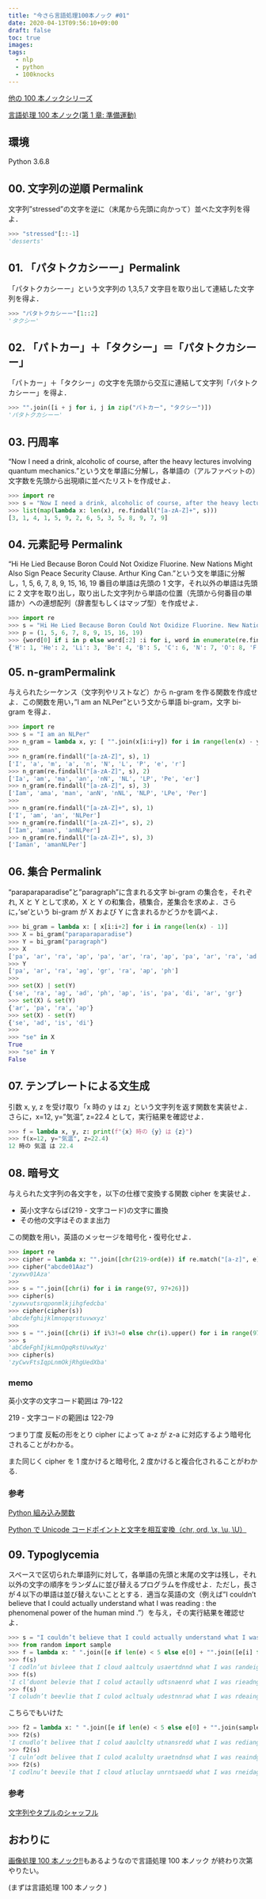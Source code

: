 ```yaml
---
title: "今さら言語処理100本ノック #01"
date: 2020-04-13T09:56:10+09:00
draft: false
toc: true
images:
tags:
  - nlp
  - python
  - 100knocks
---
```


[他の 100 本ノックシリーズ](/posts/100series/)

[言語処理 100 本ノック(第 1 章: 準備運動)](https://nlp100.github.io/ja/ch01.html)

## 環境

Python 3.6.8

## 00. 文字列の逆順 Permalink

文字列”stressed”の文字を逆に（末尾から先頭に向かって）並べた文字列を得よ．

```python
>>> "stressed"[::-1]
'desserts'
```

## 01. 「パタトクカシーー」Permalink

「パタトクカシーー」という文字列の 1,3,5,7 文字目を取り出して連結した文字列を得よ．

```python
>>> "パタトクカシーー"[1::2]
'タクシー'
```

## 02. 「パトカー」＋「タクシー」＝「パタトクカシーー」

「パトカー」＋「タクシー」の文字を先頭から交互に連結して文字列「パタトクカシーー」を得よ．

```python
>>> "".join([i + j for i, j in zip("パトカー", "タクシー")])
'パタトクカシーー'
```

## 03. 円周率

“Now I need a drink, alcoholic of course, after the heavy lectures involving quantum mechanics.”という文を単語に分解し，各単語の（アルファベットの）文字数を先頭から出現順に並べたリストを作成せよ．

```python
>>> import re
>>> s = "Now I need a drink, alcoholic of course, after the heavy lectures involving quantum mechanics."
>>> list(map(lambda x: len(x), re.findall("[a-zA-Z]+", s)))
[3, 1, 4, 1, 5, 9, 2, 6, 5, 3, 5, 8, 9, 7, 9]
```

## 04. 元素記号 Permalink

“Hi He Lied Because Boron Could Not Oxidize Fluorine. New Nations Might Also Sign Peace Security Clause. Arthur King Can.”という文を単語に分解し，1, 5, 6, 7, 8, 9, 15, 16, 19 番目の単語は先頭の 1 文字，それ以外の単語は先頭に 2 文字を取り出し，取り出した文字列から単語の位置（先頭から何番目の単語か）への連想配列（辞書型もしくはマップ型）を作成せよ．

```python
>>> import re
>>> s = "Hi He Lied Because Boron Could Not Oxidize Fluorine. New Nations Might Also Sign Peace Security Clause. Arthur King Can."
>>> p = (1, 5, 6, 7, 8, 9, 15, 16, 19)
>>> {word[0] if i in p else word[:2] :i for i, word in enumerate(re.findall("[a-zA-Z]+", s), start=1)}
{'H': 1, 'He': 2, 'Li': 3, 'Be': 4, 'B': 5, 'C': 6, 'N': 7, 'O': 8, 'F': 9, 'Ne': 10, 'Na': 11, 'Mi': 12, 'Al': 13, 'Si': 14, 'P': 15, 'S': 16, 'Cl': 17, 'Ar': 18, 'K': 19, 'Ca': 20}
```

## 05. n-gramPermalink

与えられたシーケンス（文字列やリストなど）から n-gram を作る関数を作成せよ．この関数を用い，”I am an NLPer”という文から単語 bi-gram，文字 bi-gram を得よ．

```python
>>> import re
>>> s = "I am an NLPer"
>>> n_gram = lambda x, y: [ "".join(x[i:i+y]) for i in range(len(x) - y + 1) ]
>>>
>>> n_gram(re.findall("[a-zA-Z]", s), 1)
['I', 'a', 'm', 'a', 'n', 'N', 'L', 'P', 'e', 'r']
>>> n_gram(re.findall("[a-zA-Z]", s), 2)
['Ia', 'am', 'ma', 'an', 'nN', 'NL', 'LP', 'Pe', 'er']
>>> n_gram(re.findall("[a-zA-Z]", s), 3)
['Iam', 'ama', 'man', 'anN', 'nNL', 'NLP', 'LPe', 'Per']
>>>
>>> n_gram(re.findall("[a-zA-Z]+", s), 1)
['I', 'am', 'an', 'NLPer']
>>> n_gram(re.findall("[a-zA-Z]+", s), 2)
['Iam', 'aman', 'anNLPer']
>>> n_gram(re.findall("[a-zA-Z]+", s), 3)
['Iaman', 'amanNLPer']
```

## 06. 集合 Permalink

“paraparaparadise”と”paragraph”に含まれる文字 bi-gram の集合を，それぞれ, X と Y として求め，X と Y の和集合，積集合，差集合を求めよ．さらに，’se’という bi-gram が X および Y に含まれるかどうかを調べよ．

```python
>>> bi_gram = lambda x: [ x[i:i+2] for i in range(len(x) - 1)]
>>> X = bi_gram("paraparaparadise")
>>> Y = bi_gram("paragraph")
>>> X
['pa', 'ar', 'ra', 'ap', 'pa', 'ar', 'ra', 'ap', 'pa', 'ar', 'ra', 'ad', 'di', 'is', 'se']
>>> Y
['pa', 'ar', 'ra', 'ag', 'gr', 'ra', 'ap', 'ph']
>>>
>>> set(X) | set(Y)
{'se', 'ra', 'ag', 'ad', 'ph', 'ap', 'is', 'pa', 'di', 'ar', 'gr'}
>>> set(X) & set(Y)
{'ar', 'pa', 'ra', 'ap'}
>>> set(X) - set(Y)
{'se', 'ad', 'is', 'di'}
>>>
>>> "se" in X
True
>>> "se" in Y
False
```

## 07. テンプレートによる文生成

引数 x, y, z を受け取り「x 時の y は z」という文字列を返す関数を実装せよ．さらに，x=12, y=”気温”, z=22.4 として，実行結果を確認せよ．

```python
>>> f = lambda x, y, z: print(f"{x} 時の {y} は {z}")
>>> f(x=12, y="気温", z=22.4)
12 時の 気温 は 22.4
```

## 08. 暗号文

与えられた文字列の各文字を，以下の仕様で変換する関数 cipher を実装せよ．

- 英小文字ならば(219 - 文字コード)の文字に置換
- その他の文字はそのまま出力

この関数を用い，英語のメッセージを暗号化・復号化せよ．

```python
>>> import re
>>> cipher = lambda x: "".join([chr(219-ord(e)) if re.match("[a-z]", e) else e for e in x])
>>> cipher("abcde01Aaz")
'zyxwv01Aza'
>>>
>>> s = "".join([chr(i) for i in range(97, 97+26)])
>>> cipher(s)
'zyxwvutsrqponmlkjihgfedcba'
>>> cipher(cipher(s))
'abcdefghijklmnopqrstuvwxyz'
>>>
>>> s = "".join([chr(i) if i%3!=0 else chr(i).upper() for i in range(97, 97+26)])
>>> s
'abCdeFghIjkLmnOpqRstUvwXyz'
>>> cipher(s)
'zyCwvFtsIqpLnmOkjRhgUedXba'
```

### memo

英小文字の文字コード範囲は 79-122

219 - 文字コードの範囲は 122-79

つまり丁度 反転の形をとり cipher によって a-z が z-a に対応するよう暗号化されることがわかる。

また同じく cipher を 1 度かけると暗号化, 2 度かけると複合化されることがわかる.

### 参考

[Python 組み込み関数](https://docs.python.org/ja/3/library/functions.html#ord)

[Python で Unicode コードポイントと文字を相互変換（chr, ord, \x, \u, \U）](https://note.nkmk.me/python-chr-ord-unicode-code-point/)

## 09. Typoglycemia

スペースで区切られた単語列に対して，各単語の先頭と末尾の文字は残し，それ以外の文字の順序をランダムに並び替えるプログラムを作成せよ．ただし，長さが４以下の単語は並び替えないこととする．適当な英語の文（例えば”I couldn’t believe that I could actually understand what I was reading : the phenomenal power of the human mind .”）を与え，その実行結果を確認せよ．

```python
>>> s = "I couldn’t believe that I could actually understand what I was reading : the phenomenal power of the human mind ."
>>> from random import sample
>>> f = lambda x: " ".join([e if len(e) < 5 else e[0] + "".join([e[i] for i in sample(range(1, len(e)-1), len(e)-2)]) + e[-1] for e in x.split()])
>>> f(s)
'I codln’ut bivleee that I cloud aaltculy usaertdnnd what I was randeig : the pnnmeoahel peowr of the hmuan mind .'
>>> f(s)
'I cl’duont belevie that I colud actaully udtsnaenrd what I was rieadng : the pmnehoeanl pewor of the huamn mind .'
>>> f(s)
'I coludn’t beevlie that I culod acltualy udestnnrad what I was rdeaing : the pnmoneehal power of the hmaun mind .'
```

こちらでもいけた

```python
>>> f2 = lambda x: " ".join([e if len(e) < 5 else e[0] + "".join(sample(e[1:-1], len(e[1:-1]))) + e[-1] for e in x.split()])
>>> f2(s)
'I cnudlo’t belivee that I colud aaulclty utnansredd what I was rediang : the pahemnneol peowr of the hamun mind .'
>>> f2(s)
'I culn’odt belivee that I culod acalulty uraetndnsd what I was reaindg : the pennoeamhl peowr of the haumn mind .'
>>> f2(s)
'I codlnu’t beevile that I cloud atluclay unrntsaedd what I was rneidag : the paeehnomnl peowr of the hmaun mind .'
```

### 参考

[文字列やタプルのシャッフル](https://note.nkmk.me/python-random-shuffle/#_1)

## おわりに

[画像処理 100 本ノック!!](https://github.com/yoyoyo-yo/Gasyori100knock)もあるようなので言語処理 100 本ノック が終わり次第やりたい。

(まずは言語処理 100 本ノック )

